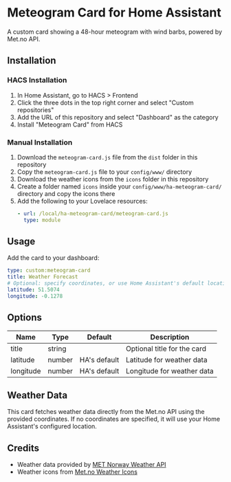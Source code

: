 # Meteogram Card for Home Assistant

A custom card showing a 48-hour meteogram with wind barbs, powered by Met.no API.

## Installation

### HACS Installation
1. In Home Assistant, go to HACS > Frontend
2. Click the three dots in the top right corner and select "Custom repositories"
3. Add the URL of this repository and select "Dashboard" as the category
4. Install "Meteogram Card" from HACS

### Manual Installation
1. Download the `meteogram-card.js` file from the `dist` folder in this repository
2. Copy the `meteogram-card.js` file to your `config/www/` directory
3. Download the weather icons from the `icons` folder in this repository
4. Create a folder named `icons` inside your `config/www/ha-meteogram-card/` directory and copy the icons there
5. Add the following to your Lovelace resources:
   ```yaml
   - url: /local/ha-meteogram-card/meteogram-card.js
     type: module
   ```

## Usage

Add the card to your dashboard:

```yaml
type: custom:meteogram-card
title: Weather Forecast
# Optional: specify coordinates, or use Home Assistant's default location
latitude: 51.5074
longitude: -0.1278
```

## Options

| Name | Type | Default | Description |
| ---- | ---- | ------- | ----------- |
| title | string | | Optional title for the card |
| latitude | number | HA's default | Latitude for weather data |
| longitude | number | HA's default | Longitude for weather data |

## Weather Data

This card fetches weather data directly from the Met.no API using the provided coordinates. If no coordinates are specified, it will use your Home Assistant's configured location.

## Credits

- Weather data provided by [MET Norway Weather API](https://api.met.no/)
- Weather icons from [Met.no Weather Icons](https://github.com/metno/weathericons)
